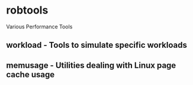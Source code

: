 # robtools
Various Performance Tools

## workload - Tools to simulate specific workloads

## memusage - Utilities dealing with Linux page cache usage

